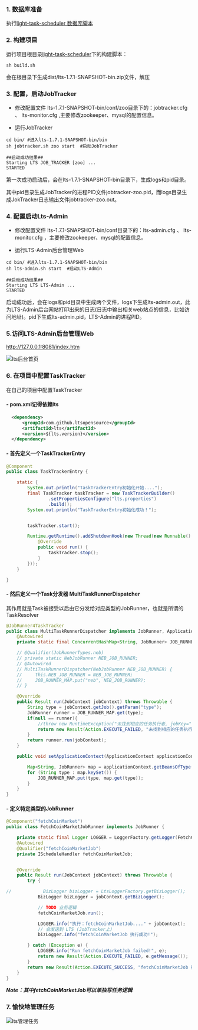 ### 1. 数据库准备
执行[light-task-scheduler 数据库脚本](https://github.com/ltsopensource/light-task-scheduler/blob/master/lts-admin/src/main/resources/sql/mysql/lts_admin_node_onoffline_log.sql)

### 2. 构建项目
运行项目根目录[light-task-scheduler](https://github.com/ltsopensource/light-task-scheduler)下的构建脚本：
```shell
sh build.sh
```
会在根目录下生成dist/lts-1.7.1-SNAPSHOT-bin.zip文件，解压

### 3. 配置，启动JobTracker
- 修改配置文件 
lts-1.7.1-SNAPSHOT-bin/conf/zoo目录下的：jobtracker.cfg 、 lts-monitor.cfg ,主要修改zookeeper、mysql的配置信息。

- 运行JobTracker
```shell
cd bin/ #进入lts-1.7.1-SNAPSHOT-bin/bin
sh jobtracker.sh zoo start  #启动JobTracker

##启动成功结果##
Starting LTS JOB_TRACKER [zoo] ... 
STARTED
```
第一次成功启动后，会在lts-1.7.1-SNAPSHOT-bin目录下，生成logs和pid目录。

其中pid目录生成JobTracker的进程PID文件jobtracker-zoo.pid，而logs目录生成JokTracker日志输出文件jobtracker-zoo.out。

### 4. 配置启动Lts-Admin
- 修改配置文件 
lts-1.7.1-SNAPSHOT-bin/conf目录下的：lts-admin.cfg 、 lts-monitor.cfg ，主要修改zookeeper、mysql的配置信息。

- 运行LTS-Admin后台管理Web
```shell
cd bin/ #进入lts-1.7.1-SNAPSHOT-bin/bin
sh lts-admin.sh start  #启动LTS-Admin

##启动成功结果##
Starting LTS LTS-Admin ... 
STARTED
```
启动成功后，会在logs和pid目录中生成两个文件，logs下生成lts-admin.out，此为LTS-Admin后台网站打印出来的日志(日志中输出相关web站点的信息，比如访问地址)。pid下生成lts-admin.pid，LTS-Admin的进程PID。 

### 5.访问LTS-Admin后台管理Web

http://127.0.0.1:8081/index.htm

![lts后台首页](https://github.com/Lisanaaa/Nebulas-Learn/blob/master/image/lts%E5%90%8E%E5%8F%B0%E9%A6%96%E9%A1%B5.jpeg)

### 6. 在项目中配置TaskTracker
在自己的项目中配置TaskTracker

#### - pom.xml记得依赖lts
```xml
  <dependency>
      <groupId>com.github.ltsopensource</groupId>
      <artifactId>lts</artifactId>
      <version>${lts.version}</version>
  </dependency>
```

#### - 首先定义一个TaskTrackerEntry
```java
@Component
public class TaskTrackerEntry {

    static {
        System.out.println("TaskTrackerEntry初始化开始....");
        final TaskTracker taskTracker = new TaskTrackerBuilder()
                .setPropertiesConfigure("lts.properties")
                .build();
        System.out.println("TaskTrackerEntry初始化成功！");


        taskTracker.start();

        Runtime.getRuntime().addShutdownHook(new Thread(new Runnable() {
            @Override
            public void run() {
                taskTracker.stop();
            }
        }));
    }

}
```

#### - 然后定义一个Task分发器 MultiTaskRunnerDispatcher
其作用就是Task被接受以后由它分发给对应类型的JobRunner，也就是所谓的TaskResolver
```java
@JobRunner4TaskTracker
public class MultiTaskRunnerDispatcher implements JobRunner, ApplicationContextAware {
    @Autowired
    private static final ConcurrentHashMap<String, JobRunner> JOB_RUNNER_MAP = new ConcurrentHashMap<String, JobRunner>();

    // @Qualifier(JobRunnerTypes.neb)
    // private static NebJobRunner NEB_JOB_RUNNER;
    // @Autowired
    // MultiTaskRunnerDispatcher(NebJobRunner NEB_JOB_RUNNER) {
    //     this.NEB_JOB_RUNNER = NEB_JOB_RUNNER;
    //     JOB_RUNNER_MAP.put("neb", NEB_JOB_RUNNER);
    // }

    @Override
    public Result run(JobContext jobContext) throws Throwable {
        String type = jobContext.getJob().getParam("type");
        JobRunner runner = JOB_RUNNER_MAP.get(type);
        if(null == runner){
            //throw new RuntimeException("未找到相应的任务执行者, jobKey=" + jobKey);
            return new Result(Action.EXECUTE_FAILED, "未找到相应的任务执行者, JobRunnerTypes=" + type);
        }
        return runner.run(jobContext);
    }

    public void setApplicationContext(ApplicationContext applicationContext) throws BeansException {

        Map<String, JobRunner> map = applicationContext.getBeansOfType(JobRunner.class);
        for (String type : map.keySet()) {
            JOB_RUNNER_MAP.put(type, map.get(type));
        }
    }
}
```

#### - 定义特定类型的JobRunner
```java
@Component("fetchCoinMarket")
public class FetchCoinMarketJobRunner implements JobRunner {

    private static final Logger LOGGER = LoggerFactory.getLogger(FetchCoinMarketJobRunner.class);
    @Autowired
    @Qualifier("fetchCoinMarketJob")
    private IScheduleHandler fetchCoinMarketJob;


    @Override
    public Result run(JobContext jobContext) throws Throwable {
        try {

//            BizLogger bizLogger = LtsLoggerFactory.getBizLogger();
            BizLogger bizLogger = jobContext.getBizLogger();

            // TODO 业务逻辑
            fetchCoinMarketJob.run();

            LOGGER.info("执行：fetchCoinMarketJob...." + jobContext);
            // 会发送到 LTS (JobTracker上)
            bizLogger.info("fetchCoinMarketJob 执行成功!");

        } catch (Exception e) {
            LOGGER.info("Run fetchCoinMarketJob failed!", e);
            return new Result(Action.EXECUTE_FAILED, e.getMessage());
        }
        return new Result(Action.EXECUTE_SUCCESS, "fetchCoinMarketJob 执行成功!");
    }
}
```

***Note：其中fetchCoinMarketJob可以单独写任务逻辑***


### 7. 愉快地管理任务
![lts管理任务](https://github.com/Lisanaaa/Nebulas-Learn/blob/master/image/lts%E7%AE%A1%E7%90%86%E4%BB%BB%E5%8A%A1.jpeg)

































